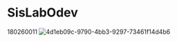 # SisLabOdev
180260011
![4d1eb09c-9790-4bb3-9297-73461f14d4b6](https://user-images.githubusercontent.com/53340784/147131213-efef969b-9348-413d-b09a-313695aad17a.jpg)
